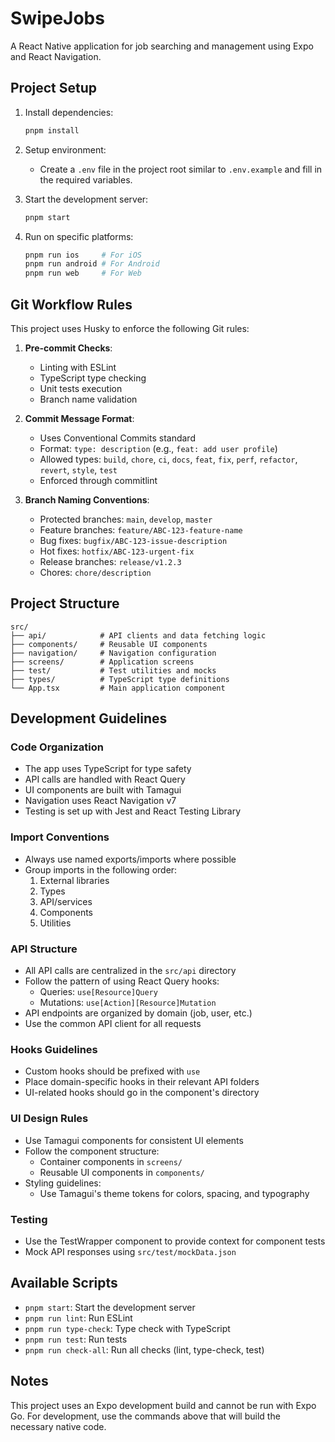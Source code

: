 # SwipeJobs

A React Native application for job searching and management using Expo and React Navigation.

## Project Setup

1. Install dependencies:
   ```sh
   pnpm install
   ```

2. Setup environment:
   - Create a `.env` file in the project root similar to `.env.example` and fill in the required variables.

3. Start the development server:
   ```sh
   pnpm start
   ```

4. Run on specific platforms:
   ```sh
   pnpm run ios     # For iOS
   pnpm run android # For Android
   pnpm run web     # For Web
   ```

## Git Workflow Rules

This project uses Husky to enforce the following Git rules:

1. **Pre-commit Checks**:
   - Linting with ESLint
   - TypeScript type checking
   - Unit tests execution
   - Branch name validation

2. **Commit Message Format**:
   - Uses Conventional Commits standard
   - Format: `type: description` (e.g., `feat: add user profile`)
   - Allowed types: `build`, `chore`, `ci`, `docs`, `feat`, `fix`, `perf`, `refactor`, `revert`, `style`, `test`
   - Enforced through commitlint

3. **Branch Naming Conventions**:
   - Protected branches: `main`, `develop`, `master`
   - Feature branches: `feature/ABC-123-feature-name`
   - Bug fixes: `bugfix/ABC-123-issue-description`
   - Hot fixes: `hotfix/ABC-123-urgent-fix`
   - Release branches: `release/v1.2.3`
   - Chores: `chore/description`

## Project Structure

```
src/
├── api/            # API clients and data fetching logic
├── components/     # Reusable UI components
├── navigation/     # Navigation configuration
├── screens/        # Application screens
├── test/           # Test utilities and mocks
├── types/          # TypeScript type definitions
└── App.tsx         # Main application component
```

## Development Guidelines

### Code Organization
- The app uses TypeScript for type safety
- API calls are handled with React Query
- UI components are built with Tamagui
- Navigation uses React Navigation v7
- Testing is set up with Jest and React Testing Library

### Import Conventions
- Always use named exports/imports where possible
- Group imports in the following order:
  1. External libraries
  2. Types
  3. API/services
  4. Components
  5. Utilities

### API Structure
- All API calls are centralized in the `src/api` directory
- Follow the pattern of using React Query hooks:
  - Queries: `use[Resource]Query`
  - Mutations: `use[Action][Resource]Mutation`
- API endpoints are organized by domain (job, user, etc.)
- Use the common API client for all requests

### Hooks Guidelines
- Custom hooks should be prefixed with `use`
- Place domain-specific hooks in their relevant API folders
- UI-related hooks should go in the component's directory

### UI Design Rules
- Use Tamagui components for consistent UI elements
- Follow the component structure:
  - Container components in `screens/`
  - Reusable UI components in `components/`
- Styling guidelines:
  - Use Tamagui's theme tokens for colors, spacing, and typography

### Testing
- Use the TestWrapper component to provide context for component tests
- Mock API responses using `src/test/mockData.json`

## Available Scripts

- `pnpm start`: Start the development server
- `pnpm run lint`: Run ESLint
- `pnpm run type-check`: Type check with TypeScript
- `pnpm run test`: Run tests
- `pnpm run check-all`: Run all checks (lint, type-check, test)

## Notes

This project uses an Expo development build and cannot be run with Expo Go. For development, use the commands above that will build the necessary native code.
